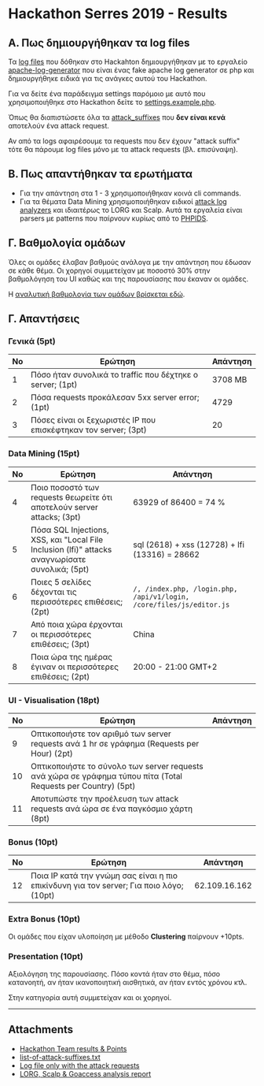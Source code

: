 # Hackathon Serres 2019 - Results

## Α. Πως δημιουργήθηκαν τα log files

Τα [log files](https://github.com/serrestech/hackathon/tree/topic/daily-logs.zip) που δόθηκαν στο Hackahton δημιουργήθηκαν με το εργαλείο [apache-log-generator](https://github.com/theodorosploumis/apache-log-generator) που είναι ένας fake apache log generator σε php και δημιουργήθηκε ειδικά για τις ανάγκες αυτού του Hackathon. 

Για να δείτε ένα παράδειγμα settings παρόμοιο με αυτό που χρησιμοποιήθηκε στο Hackathon δείτε το [settings.example.php](https://github.com/theodorosploumis/apache-log-generator/blob/master/settings.example.php).

Όπως θα διαπιστώσετε όλα τα [attack_suffixes](https://github.com/theodorosploumis/apache-log-generator/blob/master/settings.example.php#L83) που **δεν είναι κενά** αποτελούν ένα attack request.

Αν από τα logs αφαιρέσουμε τα requests που δεν έχουν "attack suffix" τότε θα πάρουμε log files μόνο με τα attack requests (βλ. επισύναψη).


## Β. Πως απαντήθηκαν τα ερωτήματα

- Για την απάντηση στα 1 - 3 χρησιμοποιήθηκαν κοινά cli commands.
- Για τα θέματα Data Mining χρησιμοποιήθηκαν ειδικοί [attack log analyzers](https://github.com/theodorosploumis/apache-log-generator#log-analyzers-for-security-problems) και ιδιαιτέρως το LORG και Scalp. Αυτά τα εργαλεία είναι parsers με patterns που παίρνουν κυρίως από το [PHPIDS](https://en.wikipedia.org/wiki/PHPIDS).

## Γ. Βαθμολογία ομάδων

Όλες οι ομάδες έλαβαν βαθμούς ανάλογα με την απάντηση που έδωσαν σε κάθε θέμα. Οι χορηγοί συμμετείχαν με ποσοστό 30% στην βαθμολόγηση του UI καθώς και της παρουσίασης που έκαναν οι ομάδες.

Η [αναλυτική βαθμολογία των ομάδων βρίσκεται εδώ](https://github.com/serrestech/hackathon/blob/topic/results/team_results_2019.pdf).


## Γ. Απαντήσεις

### Γενικά (5pt)
| No | Ερώτηση | Απάντηση |
|-----| ------- | -------- |
| 1 | Πόσο ήταν συνολικά το traffic που δέχτηκε ο server; (1pt) | 3708 MB |
| 2 | Πόσα requests προκάλεσαν 5xx server error; (1pt) | 4729 |
| 3 | Πόσες είναι οι ξεχωριστές IP που επισκέφτηκαν τον server; (3pt) | 20 |

### Data Mining (15pt)
| No | Ερώτηση | Απάντηση |
|-----| ------- | -------- |
| 4 | Ποιο ποσοστό των requests θεωρείτε ότι αποτελούν server attacks; (3pt) | 63929 of 86400 = 74 % |
| 5 | Πόσα SQL Injections, XSS, και "Local File Inclusion (lfi)" attacks αναγνωρίσατε συνολικά; (5pt) | sql (2618) + xss (12728) + lfi (13316) = 28662 |
| 6 | Ποιες 5 σελίδες δέχονται τις περισσότερες επιθέσεις; (2pt) | `/, /index.php, /login.php, /api/v1/login, /core/files/js/editor.js` |
| 7 | Από ποια χώρα έρχονται οι περισσότερες επιθέσεις; (3pt) | China |
| 8 | Ποια ώρα της ημέρας έγιναν οι περισσότερες επιθέσεις; (2pt) | 20:00 - 21:00 GMT+2 |

### UI - Visualisation (18pt)
| No | Ερώτηση | Απάντηση |
|-----| ------- | -------- |
| 9 | Οπτικοποιήστε τον αριθμό των server requests ανά 1 hr σε γράφημα (Requests per Hour) (2pt) | |
| 10 | Οπτικοποιήστε το σύνολο των server requests ανά χώρα σε γράφημα τύπου πίτα (Total Requests per Country) (5pt) | |
| 11 | Αποτυπώστε την προέλευση των attack requests ανά ώρα σε ένα παγκόσμιο χάρτη (8pt) | |

### Bonus (10pt)
| No | Ερώτηση | Απάντηση |
|-----| ------- | -------- |
| 12 | Ποια IP κατά την γνώμη σας είναι η πιο επικίνδυνη για τον server; Για ποιο λόγο; (10pt) | 62.109.16.162 |

### Extra Bonus (10pt)
Οι ομάδες που είχαν υλοποίηση με μέθοδο **Clustering** παίρνουν +10pts.

### Presentation (10pt)
Αξιολόγηση της παρουσίασης. Πόσο κοντά ήταν στο θέμα, πόσο κατανοητή, αν ήταν ικανοποιητική αισθητικά, αν ήταν εντός χρόνου κτλ.

Στην κατηγορία αυτή συμμετείχαν και οι χορηγοί.



---

## Attachments

- [Hackathon Team results & Points](https://github.com/serrestech/hackathon/blob/topic/results/team_results_2019.pdf)
- [list-of-attack-suffixes.txt](https://github.com/serrestech/hackathon/blob/topic/results/list-of-attack-suffixes.txt)
- [Log file only with the attack requests](https://github.com/serrestech/hackathon/blob/topic/results/only-attacks.log)
- [LORG, Scalp & Goaccess analysis report](https://github.com/serrestech/hackathon/blob/topic/results/attack-reports.zip)